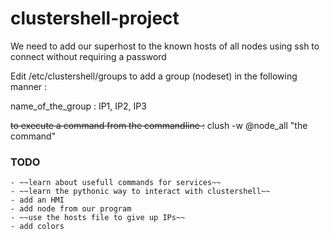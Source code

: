 # clustershell-project


We need to add our superhost to the known hosts of all nodes using ssh to connect without requiring a password

Edit /etc/clustershell/groups to add a group (nodeset) in the following manner :

name_of_the_group : IP1, IP2, IP3

~~to execute a command from the commandline :~~
clush -w @node_all "the command"

### TODO 
	- ~~learn about usefull commands for services~~
	- ~~learn the pythonic way to interact with clustershell~~
	- add an HMI
	- add node from our program
	- ~~use the hosts file to give up IPs~~
	- add colors
